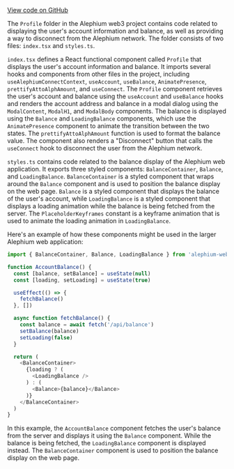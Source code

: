 [View code on GitHub](https://github.com/alephium/alephium-web3/.autodoc/docs/json/packages/web3-react/src/components/Pages/Profile)

The `Profile` folder in the Alephium web3 project contains code related to displaying the user's account information and balance, as well as providing a way to disconnect from the Alephium network. The folder consists of two files: `index.tsx` and `styles.ts`.

`index.tsx` defines a React functional component called `Profile` that displays the user's account information and balance. It imports several hooks and components from other files in the project, including `useAlephiumConnectContext`, `useAccount`, `useBalance`, `AnimatePresence`, `prettifyAttoAlphAmount`, and `useConnect`. The `Profile` component retrieves the user's account and balance using the `useAccount` and `useBalance` hooks and renders the account address and balance in a modal dialog using the `ModalContent`, `ModalH1`, and `ModalBody` components. The balance is displayed using the `Balance` and `LoadingBalance` components, which use the `AnimatePresence` component to animate the transition between the two states. The `prettifyAttoAlphAmount` function is used to format the balance value. The component also renders a "Disconnect" button that calls the `useConnect` hook to disconnect the user from the Alephium network.

`styles.ts` contains code related to the balance display of the Alephium web application. It exports three styled components: `BalanceContainer`, `Balance`, and `LoadingBalance`. `BalanceContainer` is a styled component that wraps around the `Balance` component and is used to position the balance display on the web page. `Balance` is a styled component that displays the balance of the user's account, while `LoadingBalance` is a styled component that displays a loading animation while the balance is being fetched from the server. The `PlaceholderKeyframes` constant is a keyframe animation that is used to animate the loading animation in `LoadingBalance`.

Here's an example of how these components might be used in the larger Alephium web application:

```javascript
import { BalanceContainer, Balance, LoadingBalance } from 'alephium-web3'

function AccountBalance() {
  const [balance, setBalance] = useState(null)
  const [loading, setLoading] = useState(true)

  useEffect(() => {
    fetchBalance()
  }, [])

  async function fetchBalance() {
    const balance = await fetch('/api/balance')
    setBalance(balance)
    setLoading(false)
  }

  return (
    <BalanceContainer>
      {loading ? (
        <LoadingBalance />
      ) : (
        <Balance>{balance}</Balance>
      )}
    </BalanceContainer>
  )
}
```

In this example, the `AccountBalance` component fetches the user's balance from the server and displays it using the `Balance` component. While the balance is being fetched, the `LoadingBalance` component is displayed instead. The `BalanceContainer` component is used to position the balance display on the web page.
